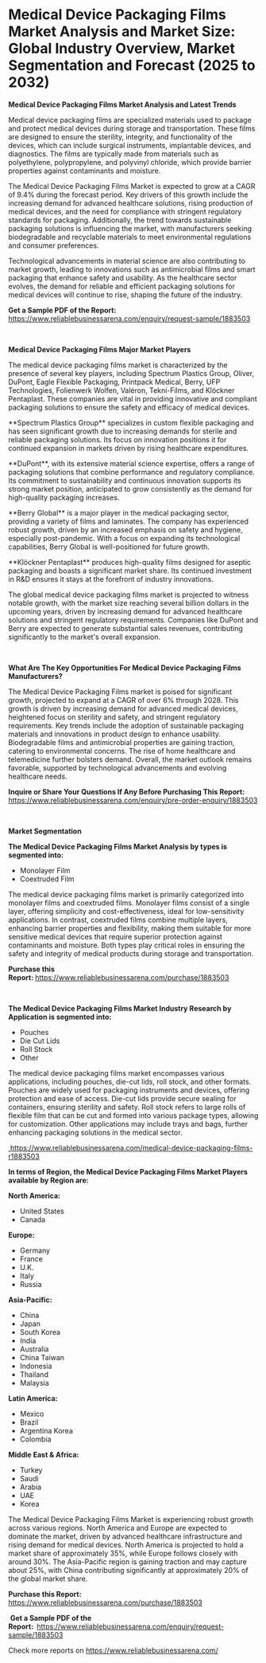 <p><h1>Medical Device Packaging Films Market Analysis and Market Size: Global Industry Overview, Market Segmentation and Forecast (2025 to 2032)</h1></p><p><strong>Medical Device Packaging Films Market Analysis and Latest Trends</strong></p>
<p><p>Medical device packaging films are specialized materials used to package and protect medical devices during storage and transportation. These films are designed to ensure the sterility, integrity, and functionality of the devices, which can include surgical instruments, implantable devices, and diagnostics. The films are typically made from materials such as polyethylene, polypropylene, and polyvinyl chloride, which provide barrier properties against contaminants and moisture.</p><p>The Medical Device Packaging Films Market is expected to grow at a CAGR of 9.4% during the forecast period. Key drivers of this growth include the increasing demand for advanced healthcare solutions, rising production of medical devices, and the need for compliance with stringent regulatory standards for packaging. Additionally, the trend towards sustainable packaging solutions is influencing the market, with manufacturers seeking biodegradable and recyclable materials to meet environmental regulations and consumer preferences.</p><p>Technological advancements in material science are also contributing to market growth, leading to innovations such as antimicrobial films and smart packaging that enhance safety and usability. As the healthcare sector evolves, the demand for reliable and efficient packaging solutions for medical devices will continue to rise, shaping the future of the industry.</p></p>
<p><strong>Get a Sample PDF of the Report:&nbsp;</strong> <a href="https://www.reliablebusinessarena.com/enquiry/request-sample/1883503?utm_campaign=2515&utm_medium=2&utm_source=Github&utm_content=ia&utm_term=08032025&utm_id=medical-device-packaging-films">https://www.reliablebusinessarena.com/enquiry/request-sample/1883503</a></p>
<p>&nbsp;</p>
<p><strong>Medical Device Packaging Films Major Market Players</strong></p>
<p><p>The medical device packaging films market is characterized by the presence of several key players, including Spectrum Plastics Group, Oliver, DuPont, Eagle Flexible Packaging, Printpack Medical, Berry, UFP Technologies, Folienwerk Wolfen, Valéron, Tekni-Films, and Klöckner Pentaplast. These companies are vital in providing innovative and compliant packaging solutions to ensure the safety and efficacy of medical devices.</p><p>**Spectrum Plastics Group** specializes in custom flexible packaging and has seen significant growth due to increasing demands for sterile and reliable packaging solutions. Its focus on innovation positions it for continued expansion in markets driven by rising healthcare expenditures.</p><p>**DuPont**, with its extensive material science expertise, offers a range of packaging solutions that combine performance and regulatory compliance. Its commitment to sustainability and continuous innovation supports its strong market position, anticipated to grow consistently as the demand for high-quality packaging increases.</p><p>**Berry Global** is a major player in the medical packaging sector, providing a variety of films and laminates. The company has experienced robust growth, driven by an increased emphasis on safety and hygiene, especially post-pandemic. With a focus on expanding its technological capabilities, Berry Global is well-positioned for future growth.</p><p>**Klöckner Pentaplast** produces high-quality films designed for aseptic packaging and boasts a significant market share. Its continued investment in R&D ensures it stays at the forefront of industry innovations.</p><p>The global medical device packaging films market is projected to witness notable growth, with the market size reaching several billion dollars in the upcoming years, driven by increasing demand for advanced healthcare solutions and stringent regulatory requirements. Companies like DuPont and Berry are expected to generate substantial sales revenues, contributing significantly to the market's overall expansion.</p></p>
<p>&nbsp;</p>
<p><strong>What Are The Key Opportunities For Medical Device Packaging Films Manufacturers?</strong></p>
<p><p>The Medical Device Packaging Films market is poised for significant growth, projected to expand at a CAGR of over 6% through 2028. This growth is driven by increasing demand for advanced medical devices, heightened focus on sterility and safety, and stringent regulatory requirements. Key trends include the adoption of sustainable packaging materials and innovations in product design to enhance usability. Biodegradable films and antimicrobial properties are gaining traction, catering to environmental concerns. The rise of home healthcare and telemedicine further bolsters demand. Overall, the market outlook remains favorable, supported by technological advancements and evolving healthcare needs.</p></p>
<p><strong>Inquire or Share Your Questions If Any Before Purchasing This Report:</strong> <a href="https://www.reliablebusinessarena.com/enquiry/pre-order-enquiry/1883503?utm_campaign=2515&utm_medium=2&utm_source=Github&utm_content=ia&utm_term=08032025&utm_id=medical-device-packaging-films">https://www.reliablebusinessarena.com/enquiry/pre-order-enquiry/1883503</a></p>
<p>&nbsp;</p>
<p><strong>Market Segmentation</strong></p>
<p><strong>The Medical Device Packaging Films Market Analysis by types is segmented into:</strong></p>
<p><ul><li>Monolayer Film</li><li>Coextruded Film</li></ul></p>
<p><p>The medical device packaging films market is primarily categorized into monolayer films and coextruded films. Monolayer films consist of a single layer, offering simplicity and cost-effectiveness, ideal for low-sensitivity applications. In contrast, coextruded films combine multiple layers, enhancing barrier properties and flexibility, making them suitable for more sensitive medical devices that require superior protection against contaminants and moisture. Both types play critical roles in ensuring the safety and integrity of medical products during storage and transportation.</p></p>
<p><strong>Purchase this Report:&nbsp;</strong><a href="https://www.reliablebusinessarena.com/purchase/1883503?utm_campaign=2515&utm_medium=2&utm_source=Github&utm_content=ia&utm_term=08032025&utm_id=medical-device-packaging-films">https://www.reliablebusinessarena.com/purchase/1883503</a></p>
<p>&nbsp;</p>
<p><strong>The Medical Device Packaging Films Market Industry Research by Application is segmented into:</strong></p>
<p><ul><li>Pouches</li><li>Die Cut Lids</li><li>Roll Stock</li><li>Other</li></ul></p>
<p><p>The medical device packaging films market encompasses various applications, including pouches, die-cut lids, roll stock, and other formats. Pouches are widely used for packaging instruments and devices, offering protection and ease of access. Die-cut lids provide secure sealing for containers, ensuring sterility and safety. Roll stock refers to large rolls of flexible film that can be cut and formed into various package types, allowing for customization. Other applications may include trays and bags, further enhancing packaging solutions in the medical sector.</p></p>
<p><a href="https://www.reliablebusinessarena.com/medical-device-packaging-films-r1883503?utm_campaign=2515&utm_medium=2&utm_source=Github&utm_content=ia&utm_term=08032025&utm_id=medical-device-packaging-films">&nbsp;https://www.reliablebusinessarena.com/medical-device-packaging-films-r1883503</a></p>
<p><strong>In terms of Region, the Medical Device Packaging Films Market Players available by Region are:</strong></p>
<p>
    <p> <strong> North America: </strong>
        <ul>
            <li>United States</li>
            <li>Canada</li>
        </ul>
        </p> 
    <p> <strong> Europe: </strong>
        <ul>
            <li>Germany</li>
            <li>France</li>
            <li>U.K.</li>
            <li>Italy</li>
            <li>Russia</li>
        </ul>
        </p> 
    <p> <strong> Asia-Pacific: </strong>
        <ul>
            <li>China</li>
            <li>Japan</li>
            <li>South Korea</li>
            <li>India</li>
            <li>Australia</li>
            <li>China Taiwan</li>
            <li>Indonesia</li>
            <li>Thailand</li>
            <li>Malaysia</li>
        </ul>
        </p> 
    <p> <strong> Latin America: </strong>
        <ul>
            <li>Mexico</li>
            <li>Brazil</li>
            <li>Argentina Korea</li>
            <li>Colombia</li>
        </ul>
        </p> 
    <p> <strong> Middle East & Africa: </strong>
        <ul>
            <li>Turkey</li>
            <li>Saudi</li>
            <li>Arabia</li>
            <li>UAE</li>
            <li>Korea</li>
        </ul>
    </p>
    </p>
<p><p>The Medical Device Packaging Films Market is experiencing robust growth across various regions. North America and Europe are expected to dominate the market, driven by advanced healthcare infrastructure and rising demand for medical devices. North America is projected to hold a market share of approximately 35%, while Europe follows closely with around 30%. The Asia-Pacific region is gaining traction and may capture about 25%, with China contributing significantly at approximately 20% of the global market share.</p></p>
<p><strong>Purchase this Report: </strong><a href="https://www.reliablebusinessarena.com/purchase/1883503?utm_campaign=2515&utm_medium=2&utm_source=Github&utm_content=ia&utm_term=08032025&utm_id=medical-device-packaging-films">https://www.reliablebusinessarena.com/purchase/1883503</a></p>
<p>&nbsp;<strong>Get a Sample PDF of the Report:&nbsp;&nbsp;</strong><a href="https://www.reliablebusinessarena.com/enquiry/request-sample/1883503?utm_campaign=2515&utm_medium=2&utm_source=Github&utm_content=ia&utm_term=08032025&utm_id=medical-device-packaging-films">https://www.reliablebusinessarena.com/enquiry/request-sample/1883503</a></p>
<p><strong></strong></p>
<p>Check more reports on <a href="https://www.reliablebusinessarena.com/?utm_campaign=2515&utm_medium=2&utm_source=Github&utm_content=ia&utm_term=08032025&utm_id=medical-device-packaging-films">https://www.reliablebusinessarena.com/</a></p>